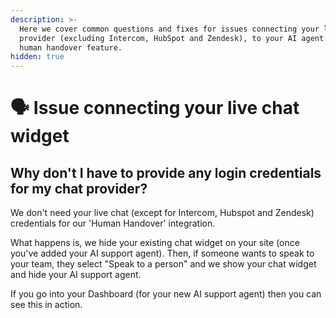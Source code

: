 ```yaml
---
description: >-
  Here we cover common questions and fixes for issues connecting your live chat
  provider (excluding Intercom, HubSpot and Zendesk), to your AI agent using our
  human handover feature.
hidden: true
---
```


# 🗣️ Issue connecting your live chat widget

## Why don't I have to provide any login credentials for my chat provider?

We don't need your live chat (except for Intercom, Hubspot and Zendesk) credentials for our 'Human Handover' integration.&#x20;

What happens is, we hide your existing chat widget on your site (once you've added your AI support agent). Then, if someone wants to speak to your team, they select "Speak to a person" and we show your chat widget and hide your AI support agent.

If you go into your Dashboard (for your new AI support agent) then you can see this in action.
